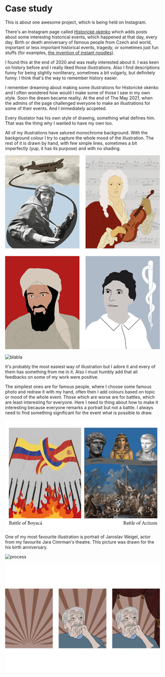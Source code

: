 # Case study

This is about one awesome project, which is being held on Instagram.

There's an Instagram page called <a href="https://www.instagram.com/historickeokenko/">Historické okénko</a> which adds posts about some interestng historical events, which happened at that day, every day. Birth or death anniversary of famous people from Czech and world, important or less important historical events, tragedy, or sometimes just fun stuffs (for examples, <a href="https://www.instagram.com/p/ChsnHMSLQX6/">the invention of instant noodles</a>).

I found this at the end of 2020 and was really interested about it. I was keen on history before and I really liked those illustrations. Also I find descriptions funny for being slightly nonliterary, sometimes a bit vulgarly, but definitely funny. I think that's the way to remember history easier.

I remember dreaming about making some illustrations for Historické okénko and I often wondered how would I make some of those I saw in my own style. Soon the dream became reality. At the end of The May 2021, when the admins of the page challenged everyone to make an illustrations for some of their events. And I immediately accpeted.

Every illustator has his own style of drawing, something what defines him. 
That was the thing why I wanted to have my own too. 

All of my illustrations have satured monochrome background. With the background colour I try to capture the whole mood of the illustration. The rest of it is drawn by hand, with few simple lines, sometimes a bit imperfectly (yup, it has its purpose) and with no shading.

![bla](bla.jpg)

![blabla](blabla.jpg)

It's probably the most easiest way of illustration but I adore it and every of them has something from me in it.
Also I must humbly add that all feedbacks on some of my work were positive.

The simpliest ones are for famous people, where I choose some famous photo and redraw it with my hand, often then I add colours based on topic or mood of the whole event. Those which are worse are for battles, which are least interesting for everyone. Here I need to thing about how to make it interesting because everyone remarks a portrait but not a battle. I always need to find something significant for the event what is possible to draw. 

![battles](battles.jpg)

One of my most favourite illustration is portrait of Jaroslav Weigel, actor from my favourite Jara Cimrman's theatre. This picture was drawn for the his birth anniversary.

![process](process.jpg)

![done](done.jpg)

